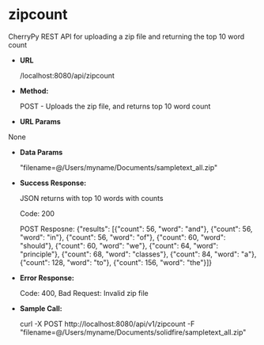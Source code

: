 # zipcount
CherryPy REST API for uploading a zip file and returning the top 10 word count

* **URL**

  /localhost:8080/api/zipcount

* **Method:**

  POST - Uploads the zip file, and returns top 10 word count

*  **URL Params**
  
  None

* **Data Params**

  "filename=@/Users/myname/Documents/sampletext_all.zip"

* **Success Response:**

  JSON returns with top 10 words with counts

  Code: 200
  
  POST Resposne: {"results": [{"count": 56, "word": "and"}, {"count": 56, "word": "in"}, {"count": 56, "word": "of"}, 
  {"count": 60, "word": "should"}, {"count": 60, "word": "we"}, {"count": 64, "word": "principle"}, {"count": 68, "word": "classes"}, 
  {"count": 84, "word": "a"}, {"count": 128, "word": "to"}, {"count": 156, "word": "the"}]}

* **Error Response:**
  
  Code: 400, Bad Request: Invalid zip file

* **Sample Call:**

  curl -X POST http://localhost:8080/api/v1/zipcount -F "filename=@/Users/myname/Documents/solidfire/sampletext_all.zip"
